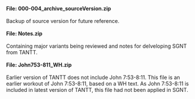 <b>File: 000-004_archive_sourceVersion.zip</b>
<br><br>
Backup of source version for future reference.
<br><br>
<b>File: Notes.zip</b>
<br><br>
Containing major variants being reviewed and notes for delveloping SGNT from TANTT.
<br><br>
<b>File: John753-811_WH.zip</b>
<br><br>
Earlier version of TANTT does not include John 7:53-8:11.  This file is an earlier workout of John 7:53-8:11, based on a WH text.  As John 7:53-8:11 is included in latest version of TANTT, this file had not been applied in SGNT.

